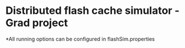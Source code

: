 Distributed flash cache simulator - Grad project
============

*All running options can be configured in flashSim.properties